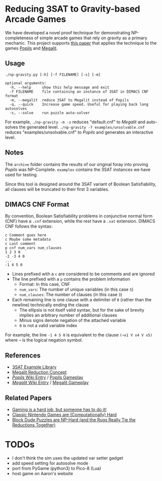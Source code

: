 # Reducing 3SAT to Gravity-based Arcade Games
We have developed a novel proof technique for demonstrating NP-completeness of
simple arcade games that rely on gravity as a primary mechanic. This project
supports [this paper](https://www.researchgate.net/publication/361912480_Unstacking_Slabs_Safely_in_Megalit_is_NP-Hard) that applies the technique to the games [Popils](https://www.youtube.com/watch?v=2c5qgU0tvlk)
and [Megalit](https://www.youtube.com/watch?v=kWxrch10dWA).

## Usage
```
./np-gravity.py [-h] [-f FILENAME] [-s] [-m]

optional arguments:
  -h, --help     show this help message and exit
  -f FILENAME    file containing an instance of 3SAT in DIMACS CNF format
  -m, --megalit  reduce 3SAT to Megalit instead of Popils
  -q, --quick    Increase game speed. Useful for playing back long autosolves
  -s, --solve    run puzzle auto-solver
```

For example, `./np-gravity -m -s` reduces "default.cnf" to *Megalit*
and auto-solves the generated level. `./np-gravity -f examples/unsolvable.cnf`
reduces "examples/unsolvable.cnf" to *Popils* and generates an interactive level.

## Notes
The `archive` folder contains the results of our original foray into proving
*Popils* was NP-Complete. `examples` contains the 3SAT instances we have used
for testing. 

Since this tool is designed around the 3SAT variant of Boolean Satisfiability,
all clauses will be truncated to their first 3 variables.

## DIMACS CNF Format
By convention, Boolean Satisfiability problems in conjunctive normal form (CNF)
have a `.cnf` extension, while the rest have a `.sat` extension.
DIMACS CNF follows the syntax:
```
c Comment goes here
c Maybe some metadata
c Last comment
p cnf num_vars num_clauses
1 2 3 0
-2 -3 4 0
...
-1 4 5 0
```
* Lines prefixed with a `c` are considered to be comments and are ignored
* The line prefixed with a `p` contains the problem information
	* Format: In this case, CNF
	* `num_vars`: The number of unique variables (in this case `5`)
	* `num_clauses`: The number of clauses (in this case `3`)
* Each remaining line is one clause with a delimiter of `0`
	(rather than the newline) technically ending the clause
	* The ellipsis is not itself valid syntax, but for the sake of brevity
		implies an arbitrary number of additional clauses
	* Minus signs denote negation of the attached variable
	* `0` is not a valid variable index

For example, the line `-1 4 5 0` is equivalent to the clause `(¬x1 V x4 V x5)`
where `¬` is the logical negation symbol.

## References
* [3SAT Example Library](https://www.cs.ubc.ca/%7Ehoos/SATLIB/benchm.html)
* [Megalit Reduction Concept](https://docs.google.com/spreadsheets/d/1xu297SNoUu8qFG4eRkkXsX5r0zjv5CCPZEqo3ZCrlRM/edit?usp=sharing)
* [*Popils* Wiki Entry](https://en.wikipedia.org/wiki/Popils) 
	/ [Popils Gameplay](https://www.youtube.com/watch?v=wsvmqVdh3Do)
* [*Megalit* Wiki Entry](https://en.wikipedia.org/wiki/Megalit) 
	/ [Megalit Gameplay](https://www.youtube.com/watch?v=2ccKBg8pZXk)

## Related Papers
* [Gaming is a hard job, but someone has to do it!](https://arxiv.org/abs/1201.4995)
* [Classic Nintendo Games are (Computationally) Hard](https://arxiv.org/abs/1203.1895)
* [Block Dude Puzzles are NP-Hard (and the Rugs Really Tie the Reductions Together)](https://www.researchgate.net/publication/352934749_Block_Dude_Puzzles_are_NP-Hard_and_the_Rugs_Really_Tie_the_Reductions_Together) 

# TODOs
* I don't think the sim uses the updated var setter gadget
* add speed setting for autosolve mode
* port from PyGame (python3) to Pico-8 (Lua)
* host game on Aaron's website
